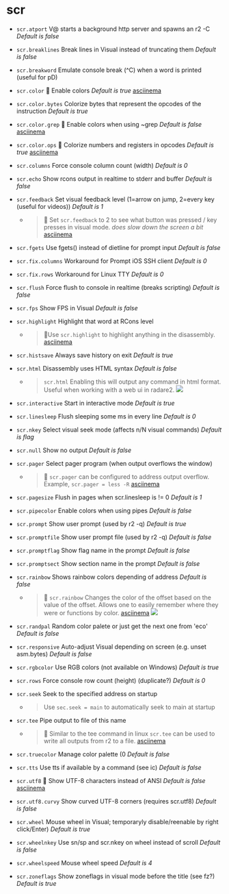 <!-- TITLE: scr -->

# scr

- `scr.atport` V@ starts a background http server and spawns an r2 -C _Default is false_
- `scr.breaklines` Break lines in Visual instead of truncating them _Default is false_
- `scr.breakword` Emulate console break (^C) when a word is printed (useful for pD)
- `scr.color` 🚀 Enable colors _Default is true_ [asciinema](https://asciinema.org/a/c3NvOKBSO5UMpyuRNaVDxvEUx)
- `scr.color.bytes` Colorize bytes that represent the opcodes of the instruction _Default is true_
- `scr.color.grep` 🚀 Enable colors when using ~grep _Default is false_ [asciinema](https://asciinema.org/a/qh30rqONvLV2WDLRmuZjwnDNm)
- `scr.color.ops` 🚀 Colorize numbers and registers in opcodes _Default is true_ [asciinema](https://asciinema.org/a/6AZ7o9CrIUhRKZos5TopluNR4)
- `scr.columns` Force console column count (width) _Default is 0_
- `scr.echo` Show rcons output in realtime to stderr and buffer _Default is false_
- `scr.feedback` Set visual feedback level (1=arrow on jump, 2=every key (useful for videos)) _Default is 1_
	- > 🚀 Set `scr.feedback` to 2 to see what button was pressed / key presses in visual mode. _does slow down the screen a bit_ [asciinema](https://asciinema.org/a/Jep3mJKIWTAWwldZ4Nwct3UAc)
- `scr.fgets` Use fgets() instead of dietline for prompt input _Default is false_
- `scr.fix.columns` Workaround for Prompt iOS SSH client _Default is 0_
- `scr.fix.rows` Workaround for Linux TTY _Default is 0_
- `scr.flush` Force flush to console in realtime (breaks scripting) _Default is false_
- `scr.fps` Show FPS in Visual _Default is false_
- `scr.highlight` Highlight that word at RCons level
	- > 🚀Use `scr.highlight` to highlight anything in the disassembly. [asciinema](https://asciinema.org/a/xFrDUHJYcdt6w53jpC1IKCmhN)
- `scr.histsave` Always save history on exit _Default is true_
- `scr.html` Disassembly uses HTML syntax _Default is false_
	- > `scr.html` Enabling this will output any command in html format. Useful when working with a web ui in radare2.
		![](/uploads/small-e/scr-html.png)
- `scr.interactive` Start in interactive mode _Default is true_
- `scr.linesleep` Flush sleeping some ms in every line _Default is 0_
- `scr.nkey` Select visual seek mode (affects n/N visual commands) _Default is flag_
- `scr.null` Show no output _Default is false_
- `scr.pager` Select pager program (when output overflows the window)
	- > 🚀 `scr.pager` can be configured to address output overflow. Example, `scr.pager = less -R` [asciinema](https://asciinema.org/a/A1JPpRTjLOhKbJeVAHtrGxy3J)
- `scr.pagesize` Flush in pages when scr.linesleep is != 0 _Default is 1_
- `scr.pipecolor` Enable colors when using pipes _Default is false_
- `scr.prompt` Show user prompt (used by r2 -q) _Default is true_
- `scr.promptfile` Show user prompt file (used by r2 -q) _Default is false_
- `scr.promptflag` Show flag name in the prompt _Default is false_
- `scr.promptsect` Show section name in the prompt _Default is false_
- `scr.rainbow` Shows rainbow colors depending of address _Default is false_
  - > 🚀 `scr.rainbow` Changes the color of the offset based on the value of the offset. Allows one to easily remember where they were or functions by color. [asciinema](https://asciinema.org/a/isswUcNtyFP4pFujVlZXMpz9Z)
    ![](/uploads/small-e/rainbow.png)

- `scr.randpal` Random color palete or just get the next one from 'eco' _Default is false_
- `scr.responsive` Auto-adjust Visual depending on screen (e.g. unset asm.bytes) _Default is false_
- `scr.rgbcolor` Use RGB colors (not available on Windows) _Default is true_
- `scr.rows` Force console row count (height) (duplicate?) _Default is 0_
- `scr.seek` Seek to the specified address on startup
	- > Use `sec.seek = main` to automatically seek to main at startup
- `scr.tee` Pipe output to file of this name
	- > 🚀 Similar to the tee command in linux `scr.tee` can be used to write all outputs from r2 to a file. [asciinema](https://asciinema.org/a/ouDj8D7Yaf8De6Zg80dfzbBqV)
- `scr.truecolor` Manage color palette (0 _Default is false_
- `scr.tts` Use tts if available by a command (see ic) _Default is false_
- `scr.utf8` 🚀 Show UTF-8 characters instead of ANSI _Default is false_ [asciinema](https://asciinema.org/a/mC6rNURBpd0cbOyivtT2qUUvY)
- `scr.utf8.curvy` Show curved UTF-8 corners (requires scr.utf8) _Default is false_
- `scr.wheel` Mouse wheel in Visual; temporaryly disable/reenable by right click/Enter) _Default is true_
- `scr.wheelnkey` Use sn/sp and scr.nkey on wheel instead of scroll _Default is false_
- `scr.wheelspeed` Mouse wheel speed _Default is 4_
- `scr.zoneflags` Show zoneflags in visual mode before the title (see fz?) _Default is true_

<p hidden>scr.atport scr.breaklines scr.breakword scr.color scr.color.bytes scr.color.ops scr.columns scr.echo scr.feedback scr.fgets scr.fix.columns scr.fix.rows scr.flush scr.fps scr.highlight scr.histsave scr.html scr.interactive scr.linesleep scr.nkey scr.null scr.pager scr.pagesize scr.pipecolor scr.prompt scr.promptfile scr.promptflag scr.promptsect scr.rainbow scr.randpal scr.responsive scr.rgbcolor scr.rows scr.seek scr.tee scr.truecolor scr.tts scr.utf8 scr.utf8.curvy scr.wheel scr.wheelnkey scr.wheelspeed scr.zoneflags</p>
